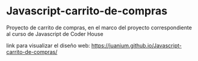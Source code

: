 # Javascript-carrito-de-compras
Proyecto de carrito de compras, en el marco del proyecto correspondiente al curso de Javascript de Coder House

link para visualizar el diseño web: https://juanium.github.io/Javascript-carrito-de-compras/
